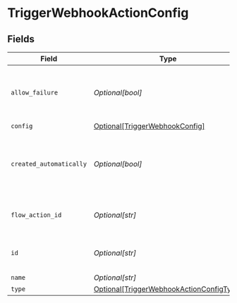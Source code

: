 # TriggerWebhookActionConfig


## Fields

| Field                                                                                             | Type                                                                                              | Required                                                                                          | Description                                                                                       | Example                                                                                           |
| ------------------------------------------------------------------------------------------------- | ------------------------------------------------------------------------------------------------- | ------------------------------------------------------------------------------------------------- | ------------------------------------------------------------------------------------------------- | ------------------------------------------------------------------------------------------------- |
| `allow_failure`                                                                                   | *Optional[bool]*                                                                                  | :heavy_minus_sign:                                                                                | Whether to stop execution in a failed state if this action fails                                  |                                                                                                   |
| `config`                                                                                          | [Optional[TriggerWebhookConfig]](../../models/shared/triggerwebhookconfig.md)                     | :heavy_minus_sign:                                                                                | N/A                                                                                               |                                                                                                   |
| `created_automatically`                                                                           | *Optional[bool]*                                                                                  | :heavy_minus_sign:                                                                                | Flag indicating whether the action was created automatically or manually                          |                                                                                                   |
| `flow_action_id`                                                                                  | *Optional[str]*                                                                                   | :heavy_minus_sign:                                                                                | N/A                                                                                               | 9ec3711b-db63-449c-b894-54d5bb622a8f                                                              |
| `id`                                                                                              | *Optional[str]*                                                                                   | :heavy_minus_sign:                                                                                | N/A                                                                                               | 9ec3711b-db63-449c-b894-54d5bb622a8f                                                              |
| `name`                                                                                            | *Optional[str]*                                                                                   | :heavy_minus_sign:                                                                                | N/A                                                                                               |                                                                                                   |
| `type`                                                                                            | [Optional[TriggerWebhookActionConfigType]](../../models/shared/triggerwebhookactionconfigtype.md) | :heavy_minus_sign:                                                                                | N/A                                                                                               |                                                                                                   |
